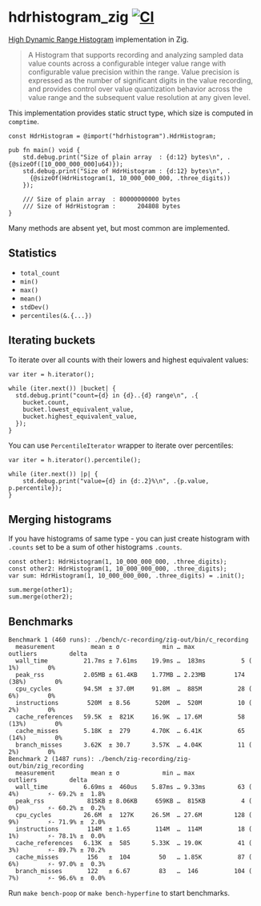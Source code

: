 # hdrhistogram_zig [![CI](https://github.com/floatdrop/hdrhistogram_zig/actions/workflows/ci.yaml/badge.svg)](https://github.com/floatdrop/hdrhistogram_zig/actions/workflows/ci.yaml)

[High Dynamic Range Histogram](https://github.com/HdrHistogram/HdrHistogram) implementation in Zig.

> A Histogram that supports recording and analyzing sampled data value counts
> across a configurable integer value range with configurable value precision
> within the range. Value precision is expressed as the number of significant
> digits in the value recording, and provides control over value quantization
> behavior across the value range and the subsequent value resolution at any
> given level.

This implementation provides static struct type, which size is computed in
`comptime`.

```zig
const HdrHistogram = @import("hdrhistogram").HdrHistogram;

pub fn main() void {
    std.debug.print("Size of plain array  : {d:12} bytes\n", .{@sizeOf([10_000_000_000]u64)});
    std.debug.print("Size of HdrHistogram : {d:12} bytes\n", .
      {@sizeOf(HdrHistogram(1, 10_000_000_000, .three_digits))
    });

    /// Size of plain array  : 80000000000 bytes
    /// Size of HdrHistogram :      204808 bytes
}
```

Many methods are absent yet, but most common are implemented.

## Statistics

- `total_count`
- `min()`
- `max()`
- `mean()`
- `stdDev()`
- `percentiles(&.{...})`

## Iterating buckets

To iterate over all counts with their lowers and highest equivalent values:

```zig
var iter = h.iterator();

while (iter.next()) |bucket| {
  std.debug.print("count={d} in {d}..{d} range\n", .{
    bucket.count,
    bucket.lowest_equivalent_value,
    bucket.highest_equivalent_value,
  });
}
```

You can use `PercentileIterator` wrapper to iterate over percentiles:

```zig
var iter = h.iterator().percentile();

while (iter.next()) |p| {
    std.debug.print("value={d} in {d:.2}%\n", .{p.value, p.percentile});
}
```

## Merging histograms

If you have histograms of same type - you can just create histogram with `.counts`
set to be a sum of other histograms `.counts`.

```zig
const other1: HdrHistogram(1, 10_000_000_000, .three_digits);
const other2: HdrHistogram(1, 10_000_000_000, .three_digits);
var sum: HdrHistogram(1, 10_000_000_000, .three_digits) = .init();

sum.merge(other1);
sum.merge(other2);
```

## Benchmarks

```
Benchmark 1 (460 runs): ./bench/c-recording/zig-out/bin/c_recording
  measurement          mean ± σ            min … max           outliers         delta
  wall_time          21.7ms ± 7.61ms    19.9ms …  183ms          5 ( 1%)        0%
  peak_rss           2.05MB ± 61.4KB    1.77MB … 2.23MB        174 (38%)        0%
  cpu_cycles         94.5M  ± 37.0M     91.8M  …  885M          28 ( 6%)        0%
  instructions        520M  ± 8.56       520M  …  520M          10 ( 2%)        0%
  cache_references   59.5K  ±  821K     16.9K  … 17.6M          58 (13%)        0%
  cache_misses       5.18K  ±  279      4.70K  … 6.41K          65 (14%)        0%
  branch_misses      3.62K  ± 30.7      3.57K  … 4.04K          11 ( 2%)        0%
Benchmark 2 (1487 runs): ./bench/zig-recording/zig-out/bin/zig_recording
  measurement          mean ± σ            min … max           outliers         delta
  wall_time          6.69ms ±  460us    5.87ms … 9.33ms         63 ( 4%)        ⚡- 69.2% ±  1.8%
  peak_rss            815KB ± 8.06KB     659KB …  815KB          4 ( 0%)        ⚡- 60.2% ±  0.2%
  cpu_cycles         26.6M  ±  127K     26.5M  … 27.6M         128 ( 9%)        ⚡- 71.9% ±  2.0%
  instructions        114M  ± 1.65       114M  …  114M          18 ( 1%)        ⚡- 78.1% ±  0.0%
  cache_references   6.13K  ±  585      5.33K  … 19.0K          41 ( 3%)        ⚡- 89.7% ± 70.2%
  cache_misses        156   ±  104        50   … 1.85K          87 ( 6%)        ⚡- 97.0% ±  0.3%
  branch_misses       122   ± 6.67        83   …  146          104 ( 7%)        ⚡- 96.6% ±  0.0%
```

Run `make bench-poop` or `make bench-hyperfine` to start benchmarks.
